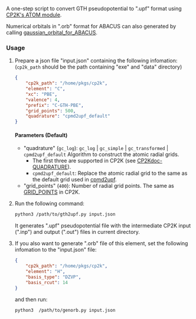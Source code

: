A one-step script to convert GTH pseudopotential to ".upf" format using [CP2K's ATOM module](https://manual.cp2k.org/trunk/CP2K_INPUT/ATOM.html).

Numerical orbitals in ".orb" format for ABACUS can also generated by calling [gaussian_orbital_for_ABACUS](https://github.com/fisherd99/gaussian_orbital_for_ABACUS).

### Usage

1. Prepare a json file "input.json" containing the following infomation: (`cp2k_path` should be the path containing "exe" and "data" directory)
    ```json
    {
        "cp2k_path": "/home/pkgs/cp2k", 
        "element": "C",
        "xc": "PBE",
        "valence": 4,
        "prefix": "C-GTH-PBE",
        "grid_points": 500,
        "quadrature": "cpmd2upf_default"
    }
    ```
    #### Parameters (Default)
    - "quadrature" (`gc_log`): `gc_log` | `gc_simple` | `gc_transformed` | `cpmd2upf_default`
    Algorithm to construct the atomic radial grids. 
      - The first three are supported in CP2K (see [CP2Kdoc-QUADRATURE](https://manual.cp2k.org/cp2k-2024_2-branch/CP2K_INPUT/ATOM/PP_BASIS.html#CP2K_INPUT.ATOM.PP_BASIS.QUADRATURE)).
      - `cpmd2upf_default`: Replace the atomic radial grid to the same as the default grid used in [cpmd2upf](https://gitlab.com/QEF/q-e/-/blob/acda94607231edbb003fa7ddfc4e9ff1f69ce957/upftools/cpmd2upf.f90#L313).
    - "grid_points" (`400`): Number of radial grid points. The same as [GRID_POINTS](https://manual.cp2k.org/cp2k-2024_2-branch/CP2K_INPUT/ATOM/PP_BASIS.html#CP2K_INPUT.ATOM.PP_BASIS.GRID_POINTS) in CP2K.
2. Run the following command:
    ```bash
    python3 /path/to/gth2upf.py input.json
    ```
    It generates ".upf" pseudopotential file with the intermediate CP2K input (".inp") and output (".out") files in current directory.

3. If you also want to generate ".orb" file of this element, set the following infomation to the "input.json" file:
    ```json
    {
        "cp2k_path": "/home/pkgs/cp2k", 
        "element": "H",
        "basis_type": "DZVP",
        "basis_rcut": 14
    }
    ```
    and then run:
    ```bash
    python3  /path/to/genorb.py input.json
    ```